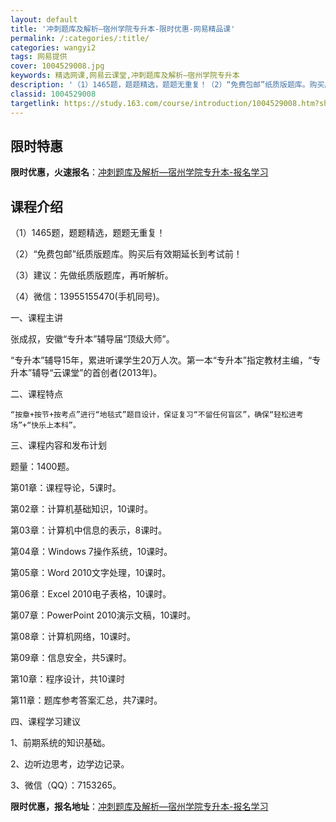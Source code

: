 ```yaml
---
layout: default
title: '冲刺题库及解析—宿州学院专升本-限时优惠-网易精品课'
permalink: /:categories/:title/
categories: wangyi2
tags: 网易提供
cover: 1004529008.jpg
keywords: 精选网课,网易云课堂,冲刺题库及解析—宿州学院专升本
description: '（1）1465题，题题精选，题题无重复！（2）“免费包邮”纸质版题库。购买后有效期延长到考试前！（3）建议：先做纸质版题'
classid: 1004529008
targetlink: https://study.163.com/course/introduction/1004529008.htm?share=1&shareId=1025206652&utm_campaign=share&utm_medium=iphoneShare&utm_source=&utm_u=1025206652
---
```


## 限时特惠

**限时优惠，火速报名**：[冲刺题库及解析—宿州学院专升本-报名学习](https://study.163.com/course/introduction/1004529008.htm?share=1&shareId=1025206652&utm_campaign=share&utm_medium=iphoneShare&utm_source=&utm_u=1025206652)

## 课程介绍

（1）1465题，题题精选，题题无重复！

（2）“免费包邮”纸质版题库。购买后有效期延长到考试前！

（3）建议：先做纸质版题库，再听解析。

（4）微信：13955155470(手机同号)。

一、课程主讲

  张成叔，安徽“专升本”辅导届“顶级大师”。

  “专升本”辅导15年，累进听课学生20万人次。第一本“专升本”指定教材主编，“专升本”辅导“云课堂”的首创者(2013年)。

二、课程特点

    “按章+按节+按考点”进行“地毯式”题目设计，保证复习“不留任何盲区”，确保“轻松进考场”+“快乐上本科”。  

三、课程内容和发布计划

  题量：1400题。

  第01章：课程导论，5课时。

  第02章：计算机基础知识，10课时。

  第03章：计算机中信息的表示，8课时。

  第04章：Windows 7操作系统，10课时。

  第05章：Word 2010文字处理，10课时。

  第06章：Excel 2010电子表格，10课时。

  第07章：PowerPoint 2010演示文稿，10课时。

  第08章：计算机网络，10课时。

  第09章：信息安全，共5课时。

  第10章：程序设计，共10课时

  第11章：题库参考答案汇总，共7课时。

四、课程学习建议

1、前期系统的知识基础。

2、边听边思考，边学边记录。

3、微信（QQ）：7153265。

**限时优惠，报名地址**：[冲刺题库及解析—宿州学院专升本-报名学习](https://study.163.com/course/introduction/1004529008.htm?share=1&shareId=1025206652&utm_campaign=share&utm_medium=iphoneShare&utm_source=&utm_u=1025206652)


